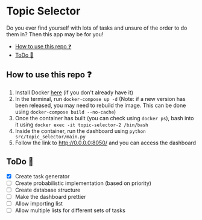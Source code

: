 # Topic Selector <!-- omit in toc -->


Do you ever find yourself with lots of tasks and unsure of the order to do them in? Then this app may be for you!

- [How to use this repo ❓](#how-to-use-this-repo-)
- [ToDo 📝](#todo-)

## How to use this repo ❓

1. Install Docker [here](https://docs.docker.com/get-docker/) (if you don't already have it) 
2. In the terminal, run `docker-compose up -d` (Note: if a new version has been released, you may need to rebuild the image. This can be done using `docker-compose build --no-cache`)
3. Once the container has built (you can check using `docker ps`), bash into it using `docker exec -it topic-selector-2 /bin/bash`
4. Inside the container, run the dashboard using `python src/topic_selector/main.py`
5. Follow the link to http://0.0.0.0:8050/ and you can access the dashboard
## ToDo 📝

- [x] Create task generator
- [ ] Create probabilistic implementation (based on priority)
- [ ] Create database structure
- [ ] Make the dashboard prettier
- [ ] Allow importing list
- [ ] Allow multiple lists for different sets of tasks